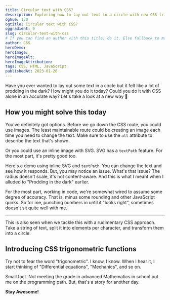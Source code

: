 ```yaml
---
title: Circular text with CSS?
description: Exploring how to lay out text in a circle with new CSS trigonometric functions
oghue: 130
ogtitle: Circular text with CSS?
oggradient: 9
slug: circular-text-with-css
# If you can find an author with this title, do it. Else fallback to main. You can change it easily in the CMS.
author: CSS 
heroDemo:
heroImage:
heroImageAlt:
heroImageAttribution:
tags: CSS, HTML, JavaScript
publishedAt: 2023-01-26
---
```

Have you ever wanted to lay out some text in a circle but it felt like a lot of prodding in the dark? How might you do it today? Could you do it with CSS alone in an accurate way? Let's take a look at a new way 👀

<TableOfContents></TableOfContents>

## How you might solve this today
You've definitely got options. Before we go down the CSS route, you could use images. The least maintainable route could be creating an image each time you need to change the text. Make sure to use the `alt` attribute to describe the text that's shown.

<INSERT TEXT RING CREATED IN FIGMA>

Or you could use an inline image with SVG. SVG has a `textPath` feature. For the most part, it's pretty good too.

<INSERT SVG DEMO>

Here's a demo using inline SVG and `textPath`. You can change the text and see how it responds. But, you may notice an issue. What's that issue? The radius doesn't scale, it's not content-aware. And this is what I meant when I alluded to "Prodding in the dark" earlier.

For the most part, working in code, we're somewhat wired to assume some degree of accuracy. That is, minus some rounding and other JavaScript quirks. So for me, punching numbers in until it "looks right", sometimes doesn't sit quite well with me.

---

This is also seen when we tackle this with a rudimentary CSS approach. Take a string of text, split it into elements per character, and transform them into a circle.

<INSERT CSS CODE>

## Introducing CSS trigonometric functions

<BrowserSupport></BrowserSupport>

Try not to fear the word "trigonometric". I know, I know. When I hear it, I start thinking of "Differential equations", "Mechanics", and so on. 

<Aside>
Small fact. Not meeting the grade in advanced Mathematics in school put me on the programming path. But, that's a story for another day.
</Aside>

__Stay Awesome!__

